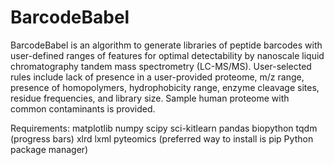 # BarcodeBabel

BarcodeBabel is an algorithm to generate libraries of peptide barcodes with user-defined ranges of features for optimal detectability by nanoscale liquid chromatography tandem mass spectrometry (LC-MS/MS). User-selected rules include lack of presence in a user-provided proteome, m/z range, presence of homopolymers, hydrophobicity range, enzyme cleavage sites, residue frequencies, and library size. Sample human proteome with common contaminants is provided. 

Requirements:
matplotlib
numpy
scipy
sci-kitlearn
pandas
biopython
tqdm (progress bars)
xlrd
lxml
pyteomics (preferred way to install is pip Python package manager)

